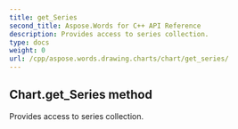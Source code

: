 ```yaml
---
title: get_Series
second_title: Aspose.Words for C++ API Reference
description: Provides access to series collection. 
type: docs
weight: 0
url: /cpp/aspose.words.drawing.charts/chart/get_series/
---
```

## Chart.get_Series method


Provides access to series collection.


